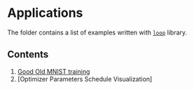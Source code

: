 # Applications

The folder contains a list of examples written with [`loop`](https://github.com/devforfu/loop) library.

## Contents

1. [Good Old MNIST training](./mnist.ipynb)
2. [Optimizer Parameters Schedule Visualization]
